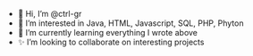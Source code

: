 - 👋 Hi, I’m @ctrl-gr
- 👀 I’m interested in Java, HTML, Javascript, SQL, PHP, Phyton
- 🌱 I’m currently learning everything I wrote above
- ✨ I’m looking to collaborate on interesting projects


<!---
ctrl-gr/ctrl-gr is a ✨ special ✨ repository because its `README.md` (this file) appears on your GitHub profile.
You can click the Preview link to take a look at your changes.
--->
